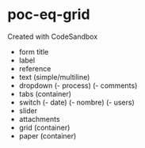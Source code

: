 # poc-eq-grid

Created with CodeSandbox

- form title
- label
- reference
- text (simple/multiline)
- dropdown
  (- process)
  (- comments)
- tabs (container)
- switch
  (- date)
  (- nombre)
  (- users)
- slider
- attachments
- grid (container)
- paper (container)
